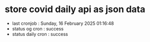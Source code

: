 # store covid daily api as json data

- last cronjob : Sunday, 16 February 2025 01:16:48
- status og cron : success
- status daily cron : success
      
      
